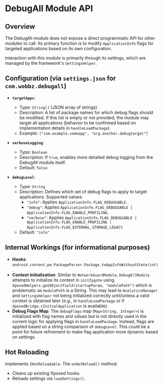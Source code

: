 # DebugAll Module API

## Overview

The DebugAll module does not expose a direct programmatic API for other modules to call. Its primary function is to modify `ApplicationInfo` flags for targeted applications based on its own configuration.

Interaction with this module is primarily through its settings, which are managed by the framework's `SettingsHelper`.

## Configuration (via `settings.json` for `com.wobbz.debugall`)

-   **`targetApps`**: 
    -   Type: `String[]` (JSON array of strings)
    -   Description: A list of package names for which debug flags should be modified. If this list is empty or not provided, the module may target all applications (behavior to be confirmed based on implementation details in `handleLoadPackage`).
    -   Example: `["com.example.someapp", "org.another.debugtarget"]`

-   **`verboseLogging`**:
    -   Type: `Boolean`
    -   Description: If `true`, enables more detailed debug logging from the DebugAll module itself.
    -   Default: `false`

-   **`debugLevel`**:
    -   Type: `String`
    -   Description: Defines which set of debug flags to apply to target applications. Supported values:
        -   `"info"`: Applies `ApplicationInfo.FLAG_DEBUGGABLE`.
        -   `"debug"`: Applies `ApplicationInfo.FLAG_DEBUGGABLE | ApplicationInfo.FLAG_ENABLE_PROFILING`.
        -   `"verbose"`: Applies `ApplicationInfo.FLAG_DEBUGGABLE | ApplicationInfo.FLAG_ENABLE_PROFILING | ApplicationInfo.FLAG_EXTERNAL_STORAGE_LEGACY`.
    -   Default: `"info"`

## Internal Workings (for informational purposes)

-   **Hooks**: `android.content.pm.PackageParser.Package.toAppInfoWithoutState(int)`.
-   **Context Initialization**: Similar to `NetworkGuardModule`, `DebugAllModule` attempts to initialize its context in `initZygote` using `XposedHelpers.getObjectField(startupParam, "modulePath")` which is problematic as `modulePath` is a String. This may lead to `AnalyticsManager` and `SettingsHelper` not being initialized correctly until/unless a valid context is obtained later (e.g., in `handleLoadPackage` or if `XposedBridge.sInitialApplication` is available).
-   **Debug Flags Map**: The `debugFlags` map (`Map<String, Integer>`) is initialized with flag names and values but is not directly used in the current logic for applying flags in `handleLoadPackage`. Instead, flags are applied based on a string comparison of `debugLevel`. This could be a point for future refinement to make flag application more dynamic based on settings.

## Hot Reloading

Implements `IHotReloadable`. The `onHotReload()` method:
- Cleans up existing Xposed hooks.
- Reloads settings via `loadSettings()`. 